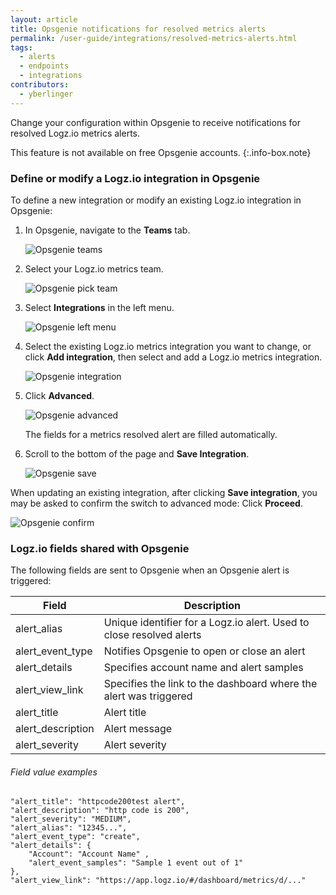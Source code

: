 ```yaml
---
layout: article
title: Opsgenie notifications for resolved metrics alerts
permalink: /user-guide/integrations/resolved-metrics-alerts.html
tags:
  - alerts
  - endpoints
  - integrations
contributors:
  - yberlinger
---
```

Change your configuration within Opsgenie to receive notifications for resolved Logz.io metrics alerts.

<!-- info-box-start:info -->
This feature is not available on free Opsgenie accounts.
{:.info-box.note}
<!-- info-box-end -->

### Define or modify a Logz.io integration in Opsgenie

To define a new integration or modify an existing Logz.io integration in Opsgenie:

1.  In Opsgenie, navigate to the **Teams** tab.

    ![Opsgenie teams](https://dytvr9ot2sszz.cloudfront.net/logz-docs/opsgenie-resolved-metrics/opsgenie_teams.png)

2.  Select your Logz.io metrics team.

    ![Opsgenie pick team](https://dytvr9ot2sszz.cloudfront.net/logz-docs/opsgenie-resolved-metrics/opsgenie_pick_team.png)

3.  Select **Integrations**  in the left menu.

    ![Opsgenie left menu](https://dytvr9ot2sszz.cloudfront.net/logz-docs/opsgenie-resolved-metrics/integrations_left_menu_panel.png)

4.  Select the existing Logz.io metrics integration you want to change, or click **Add integration**, then select and add a Logz.io metrics integration.

    ![Opsgenie integration](https://dytvr9ot2sszz.cloudfront.net/logz-docs/opsgenie-resolved-metrics/existing_integration.png)

5.  Click **Advanced**.

    ![Opsgenie advanced](https://dytvr9ot2sszz.cloudfront.net/logz-docs/opsgenie-resolved-metrics/advanced.png)

    The fields for a metrics resolved alert are filled automatically.

6.  Scroll to the bottom of the page and **Save Integration**.

    ![Opsgenie save](https://dytvr9ot2sszz.cloudfront.net/logz-docs/opsgenie-resolved-metrics/save_integration.png)

When updating an existing integration, after clicking **Save integration**, you may be asked to confirm the switch to advanced mode: Click **Proceed**.

![Opsgenie confirm](https://dytvr9ot2sszz.cloudfront.net/logz-docs/opsgenie-resolved-metrics/opsgenie_confirm_advanced.png)

### Logz.io fields shared with Opsgenie
The following fields are sent to Opsgenie when an Opsgenie alert is triggered: 


|Field|Description|
|---|---|
|alert_alias | Unique identifier for a Logz.io alert. Used to close resolved alerts |
|alert_event_type  | Notifies Opsgenie to open or close an alert  |
|alert_details | Specifies account name and alert samples|
|alert_view_link |  Specifies the link to the dashboard where the alert was triggered|
|alert_title| Alert title|
|alert_description| Alert message|
|alert_severity| Alert severity|


###### Field value examples

```
"alert_title": "httpcode200test alert",
"alert_description": "http code is 200",
"alert_severity": "MEDIUM",
"alert_alias": "12345...",
"alert_event_type": "create",
"alert_details": {
	"Account": "Account Name" ,
	"alert_event_samples": "Sample 1 event out of 1"
},  
"alert_view_link": "https://app.logz.io/#/dashboard/metrics/d/..."
```